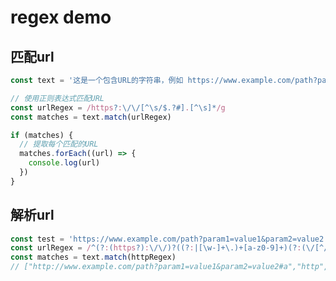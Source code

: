 # regex demo

## 匹配url

```js
const text = '这是一个包含URL的字符串，例如 https://www.example.com/path?param1=value1&param2=value2'

// 使用正则表达式匹配URL
const urlRegex = /https?:\/\/[^\s/$.?#].[^\s]*/g
const matches = text.match(urlRegex)

if (matches) {
  // 提取每个匹配的URL
  matches.forEach((url) => {
    console.log(url)
  })
}
```

<script>
const text = 'http://www.example.com/path?param1=value1&param2=value2#a'

// 使用正则表达式匹配URL
const urlRegex = /^(?:(https?):\/\/)?((?:|[\w-]+\.)+[a-z0-9]+)(?:(\/[^/?#]+)*)?(\?[^#]+)?(#.+)?$/i
const matches = urlRegex.exec(text)
console.log("🚀 ~ file: regexDemo.md:26 ~ matches:", JSON.stringify(matches))
</script>

## 解析url

```js
const test = 'https://www.example.com/path?param1=value1&param2=value2'
const urlRegex = /^(?:(https?):\/\/)?((?:|[\w-]+\.)+[a-z0-9]+)(?:(\/[^/?#]+)*)?(\?[^#]+)?(#.+)?$/i
const matches = text.match(httpRegex)
// ["http://www.example.com/path?param1=value1&param2=value2#a","http","www.example.com","/path","?param1=value1&param2=value2","#a"]
```